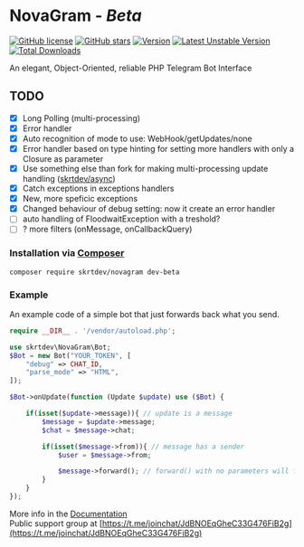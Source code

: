 # __NovaGram__ - _Beta_
[![GitHub license](https://img.shields.io/github/license/skrtdev/NovaGram)](https://github.com/skrtdev/NovaGram/blob/master/LICENSE) [![GitHub stars](https://img.shields.io/github/stars/skrtdev/NovaGram)](https://github.com/skrtdev/NovaGram/stargazers) [![Version](https://poser.pugx.org/skrtdev/novagram/version)](https://github.com/skrtdev/NovaGram/releases) [![Latest Unstable Version](https://poser.pugx.org/skrtdev/novagram/v/unstable)](https://github.com/skrtdev/NovaGram/tree/beta) [![Total Downloads](https://poser.pugx.org/skrtdev/novagram/downloads)](https://packagist.org/packages/skrtdev/novagram)

An elegant, Object-Oriented, reliable PHP Telegram Bot Interface

## TODO

- [x] Long Polling (multi-processing)
- [x] Error handler
- [x] Auto recognition of mode to use: WebHook/getUpdates/none
- [x] Error handler based on type hinting for setting more handlers with only a Closure as parameter  
- [x] Use something else than fork for making multi-processing update handling ([skrtdev/async](https://github.com/skrtdev/php-async))  
- [x] Catch exceptions in exceptions handlers
- [x] New, more speficic exceptions
- [x] Changed behaviour of debug setting: now it create an error handler
- [ ] auto handling of FloodwaitException with a treshold?
- [ ] ? more filters (onMessage, onCallbackQuery)

### Installation via [Composer](https://getcomposer.org)

```
composer require skrtdev/novagram dev-beta
```

### Example
An example code of a simple bot that just forwards back what you send.

```php
require __DIR__ . '/vendor/autoload.php';

use skrtdev\NovaGram\Bot;
$Bot = new Bot("YOUR_TOKEN", [
    "debug" => CHAT_ID,
    "parse_mode" => "HTML",
]);

$Bot->onUpdate(function (Update $update) use ($Bot) {

    if(isset($update->message)){ // update is a message
        $message = $update->message;
        $chat = $message->chat;

        if(isset($message->from)){ // message has a sender
            $user = $message->from;

            $message->forward(); // forward() with no parameters will forward the Message back to the sender
        }
    }
});
```

More info in the [Documentation](https://docs.novagram.ga)  
Public support group at [https://t.me/joinchat/JdBNOEqGheC33G476FiB2g](https://t.me/joinchat/JdBNOEqGheC33G476FiB2g)

